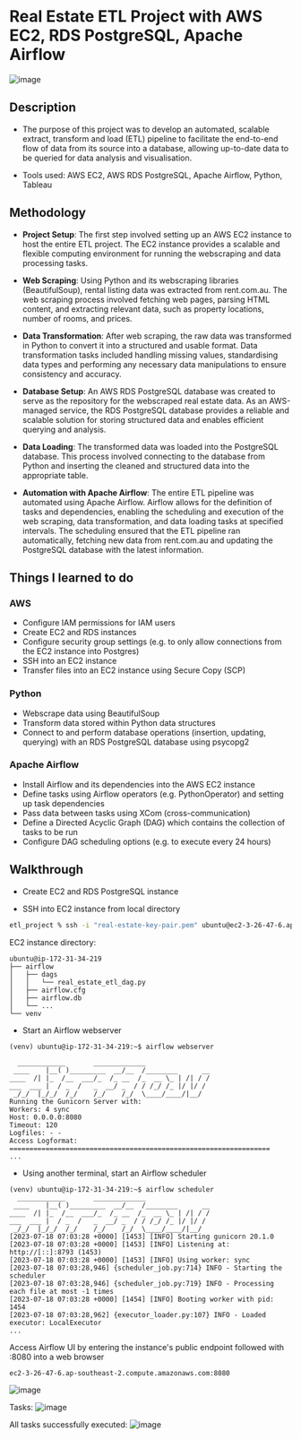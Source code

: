 # Real Estate ETL Project with AWS EC2, RDS PostgreSQL, Apache Airflow

![image](https://github.com/phong002/webscrape-project/assets/47654096/5b971b67-7c4e-4f70-8c33-4d22de261d44)

## Description 
- The purpose of this project was to develop an automated, scalable extract, transform and load (ETL) pipeline to facilitate the end-to-end flow of data from its source into a database, allowing up-to-date data to be queried for data analysis and visualisation.

- Tools used: AWS EC2, AWS RDS PostgreSQL, Apache Airflow, Python, Tableau


## Methodology

- **Project Setup**: The first step involved setting up an AWS EC2 instance to host the entire ETL project. The EC2 instance provides a scalable and flexible computing environment for running the webscraping and data processing tasks.

- **Web Scraping**: Using Python and its webscraping libraries (BeautifulSoup), rental listing data was extracted from rent.com.au. The web scraping process involved fetching web pages, parsing HTML content, and extracting relevant data, such as property locations, number of rooms, and prices.
  
- **Data Transformation**: After web scraping, the raw data was transformed in Python to convert it into a structured and usable format. Data transformation tasks included handling missing values, standardising data types and performing any necessary data manipulations to ensure consistency and accuracy.
  
- **Database Setup**: An AWS RDS PostgreSQL database was created to serve as the repository for the webscraped real estate data. As an AWS-managed service, the RDS PostgreSQL database provides a reliable and scalable solution for storing structured data and enables efficient querying and analysis.

- **Data Loading**: The transformed data was loaded into the PostgreSQL database. This process involved connecting to the database from Python and inserting the cleaned and structured data into the appropriate table.

- **Automation with Apache Airflow**: The entire ETL pipeline was automated using Apache Airflow. Airflow allows for the definition of tasks and dependencies, enabling the scheduling and execution of the web scraping, data transformation, and data loading tasks at specified intervals. The scheduling ensured that the ETL pipeline ran automatically, fetching new data from rent.com.au and updating the PostgreSQL database with the latest information.  

 
## Things I learned to do
### AWS 
- Configure IAM permissions for IAM users
- Create EC2 and RDS instances
- Configure security group settings (e.g. to only allow connections from the EC2 instance into Postgres) 
- SSH into an EC2 instance
- Transfer files into an EC2 instance using Secure Copy (SCP)
### Python
- Webscrape data using BeautifulSoup
- Transform data stored within Python data structures
- Connect to and perform database operations (insertion, updating, querying) with an RDS PostgreSQL database using psycopg2 
### Apache Airflow
- Install Airflow and its dependencies into the AWS EC2 instance 
- Define tasks using Airflow operators (e.g. PythonOperator) and setting up task dependencies
- Pass data between tasks using XCom (cross-communication) 
- Define a Directed Acyclic Graph (DAG) which contains the collection of tasks to be run
- Configure DAG scheduling options (e.g. to execute every 24 hours) 

## Walkthrough 
- Create EC2 and RDS PostgreSQL instance 

- SSH into EC2 instance from local directory 
```zsh
etl_project % ssh -i "real-estate-key-pair.pem" ubuntu@ec2-3-26-47-6.ap-southeast-2.compute.amazonaws.com
```

EC2 instance directory: 
```tree
ubuntu@ip-172-31-34-219
├── airflow       
│   ├── dags
│   │   └── real_estate_etl_dag.py
│   ├── airflow.cfg        
│   ├── airflow.db  
│   └── ...  
└── venv                               
```

- Start an Airflow webserver 
```shell
(venv) ubuntu@ip-172-31-34-219:~$ airflow webserver

  ____________       _____________
 ____    |__( )_________  __/__  /________      __
____  /| |_  /__  ___/_  /_ __  /_  __ \_ | /| / /
___  ___ |  / _  /   _  __/ _  / / /_/ /_ |/ |/ /
 _/_/  |_/_/  /_/    /_/    /_/  \____/____/|__/
Running the Gunicorn Server with:
Workers: 4 sync
Host: 0.0.0.0:8080
Timeout: 120
Logfiles: - -
Access Logformat: 
=================================================================
...
```

- Using another terminal, start an Airflow scheduler
```shell
(venv) ubuntu@ip-172-31-34-219:~$ airflow scheduler
  ____________       _____________
 ____    |__( )_________  __/__  /________      __
____  /| |_  /__  ___/_  /_ __  /_  __ \_ | /| / /
___  ___ |  / _  /   _  __/ _  / / /_/ /_ |/ |/ /
 _/_/  |_/_/  /_/    /_/    /_/  \____/____/|__/
[2023-07-18 07:03:28 +0000] [1453] [INFO] Starting gunicorn 20.1.0
[2023-07-18 07:03:28 +0000] [1453] [INFO] Listening at: http://[::]:8793 (1453)
[2023-07-18 07:03:28 +0000] [1453] [INFO] Using worker: sync
[2023-07-18 07:03:28,946] {scheduler_job.py:714} INFO - Starting the scheduler
[2023-07-18 07:03:28,946] {scheduler_job.py:719} INFO - Processing each file at most -1 times
[2023-07-18 07:03:28 +0000] [1454] [INFO] Booting worker with pid: 1454
[2023-07-18 07:03:28,962] {executor_loader.py:107} INFO - Loaded executor: LocalExecutor
...
```

Access Airflow UI by entering the instance's public endpoint followed with :8080 into a web browser 
```
ec2-3-26-47-6.ap-southeast-2.compute.amazonaws.com:8080
```
![image](https://github.com/phong002/webscrape-project/assets/47654096/e1413536-c95a-4a72-a79c-ad792fc085c4)

Tasks: 
![image](https://github.com/phong002/webscrape-project/assets/47654096/86fbf2bd-6c14-4849-a39e-e9adbb260e5d)

All tasks successfully executed:
![image](https://github.com/phong002/webscrape-project/assets/47654096/87e585f0-a431-4ada-8b31-cc1e6d85b3d6)












